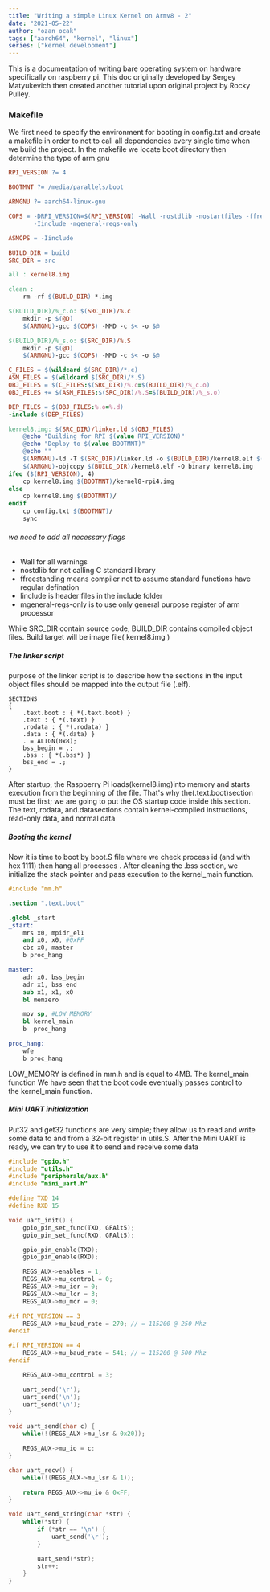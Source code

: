 ```yaml
---
title: "Writing a simple Linux Kernel on Armv8 - 2"
date: "2021-05-22"
author: "ozan ocak"
tags: ["aarch64", "kernel", "linux"]
series: ["kernel development"]
---
```


This is a documentation of writing bare operating system on hardware specifically on raspberry pi. This doc originally developed by Sergey Matyukevich then created another tutorial upon original project by Rocky Pulley.

<h3>Makefile</h3> 
We first need to specify the environment for booting in config.txt and create a makefile in order to not to call all dependencies every single time when we build the project. In the makefile we locate boot directory then determine the type of arm gnu

```Makefile
RPI_VERSION ?= 4

BOOTMNT ?= /media/parallels/boot

ARMGNU ?= aarch64-linux-gnu

COPS = -DRPI_VERSION=$(RPI_VERSION) -Wall -nostdlib -nostartfiles -ffreestanding \
	   -Iinclude -mgeneral-regs-only

ASMOPS = -Iinclude

BUILD_DIR = build
SRC_DIR = src

all : kernel8.img

clean :
	rm -rf $(BUILD_DIR) *.img

$(BUILD_DIR)/%_c.o: $(SRC_DIR)/%.c
	mkdir -p $(@D)
	$(ARMGNU)-gcc $(COPS) -MMD -c $< -o $@

$(BUILD_DIR)/%_s.o: $(SRC_DIR)/%.S
	mkdir -p $(@D)
	$(ARMGNU)-gcc $(COPS) -MMD -c $< -o $@

C_FILES = $(wildcard $(SRC_DIR)/*.c)
ASM_FILES = $(wildcard $(SRC_DIR)/*.S)
OBJ_FILES = $(C_FILES:$(SRC_DIR)/%.c=$(BUILD_DIR)/%_c.o)
OBJ_FILES += $(ASM_FILES:$(SRC_DIR)/%.S=$(BUILD_DIR)/%_s.o)

DEP_FILES = $(OBJ_FILES:%.o=%.d)
-include $(DEP_FILES)

kernel8.img: $(SRC_DIR)/linker.ld $(OBJ_FILES)
	@echo "Building for RPI $(value RPI_VERSION)"
	@echo "Deploy to $(value BOOTMNT)"
	@echo ""
	$(ARMGNU)-ld -T $(SRC_DIR)/linker.ld -o $(BUILD_DIR)/kernel8.elf $(OBJ_FILES)
	$(ARMGNU)-objcopy $(BUILD_DIR)/kernel8.elf -O binary kernel8.img
ifeq ($(RPI_VERSION), 4)
	cp kernel8.img $(BOOTMNT)/kernel8-rpi4.img
else
	cp kernel8.img $(BOOTMNT)/
endif
	cp config.txt $(BOOTMNT)/
	sync
```

###### we need to add all necessary flags

- Wall for all warnings
- nostdlib for not calling C standard library
- ffreestanding means compiler not to assume standard functions have regular defination
- linclude is header files in the include folder
- mgeneral-regs-only is to use only general purpose register of arm processor

While SRC_DIR contain source code, BUILD_DIR contains compiled object files. Build target will be image file( kernel8.img )

<h5>The linker script</h5>
purpose of the linker script is to describe how the sections in the input object files should be mapped into the output file (.elf).

```linker.ld
SECTIONS
{
    .text.boot : { *(.text.boot) }
    .text : { *(.text) }
    .rodata : { *(.rodata) }
    .data : { *(.data) }
    . = ALIGN(0x8);
    bss_begin = .;
    .bss : { *(.bss*) }
    bss_end = .;
}
```

After startup, the Raspberry Pi loads(kernel8.img)into memory and starts execution from the beginning of the file. That's why the(.text.boot)section must be first; we are going to put the OS startup code inside this section. The.text,.rodata, and.datasections contain kernel-compiled instructions, read-only data, and normal data

<h5>Booting the kernel</h5>
Now it is time to boot by boot.S file where we check process id (and with hex 1111)  then hang all processes . After cleaning the .bss section, we initialize the stack pointer and pass execution to the kernel_main function.

```boot.S
#include "mm.h"

.section ".text.boot"

.globl _start
_start:
    mrs x0, mpidr_el1
    and x0, x0, #0xFF
    cbz x0, master
    b proc_hang

master:
    adr x0, bss_begin
    adr x1, bss_end
    sub x1, x1, x0
    bl memzero

    mov sp, #LOW_MEMORY
    bl kernel_main
    b  proc_hang

proc_hang:
    wfe
    b proc_hang
```

LOW_MEMORY is defined in mm.h and is equal to 4MB.
The kernel_main function
We have seen that the boot code eventually passes control to the kernel_main function.

<h5>Mini UART initialization</h5>

Put32 and get32 functions are very simple; they allow us to read and write some data to and from a 32-bit register in utils.S. After the Mini UART is ready, we can try to use it to send and receive some data

```mini_uart.c
#include "gpio.h"
#include "utils.h"
#include "peripherals/aux.h"
#include "mini_uart.h"

#define TXD 14
#define RXD 15

void uart_init() {
    gpio_pin_set_func(TXD, GFAlt5);
    gpio_pin_set_func(RXD, GFAlt5);

    gpio_pin_enable(TXD);
    gpio_pin_enable(RXD);

    REGS_AUX->enables = 1;
    REGS_AUX->mu_control = 0;
    REGS_AUX->mu_ier = 0;
    REGS_AUX->mu_lcr = 3;
    REGS_AUX->mu_mcr = 0;

#if RPI_VERSION == 3
    REGS_AUX->mu_baud_rate = 270; // = 115200 @ 250 Mhz
#endif

#if RPI_VERSION == 4
    REGS_AUX->mu_baud_rate = 541; // = 115200 @ 500 Mhz
#endif

    REGS_AUX->mu_control = 3;

    uart_send('\r');
    uart_send('\n');
    uart_send('\n');
}

void uart_send(char c) {
    while(!(REGS_AUX->mu_lsr & 0x20));

    REGS_AUX->mu_io = c;
}

char uart_recv() {
    while(!(REGS_AUX->mu_lsr & 1));

    return REGS_AUX->mu_io & 0xFF;
}

void uart_send_string(char *str) {
    while(*str) {
        if (*str == '\n') {
            uart_send('\r');
        }

        uart_send(*str);
        str++;
    }
}
```
